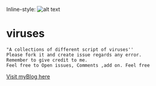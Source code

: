 Inline-style: 
![alt text](https://cdn1.vectorstock.com/i/1000x1000/48/25/hacker-on-binary-code-background-vector-16234825.jpg "VIRUSES ")
# viruses
```
"A collections of different script of viruses''
Please fork it and create issue regards any error. 
Remember to give credit to me.
Feel free to Open issues, Comments ,add on. Feel free
```
[Visit myBlog here](https://johnmelodymel.blogspot.com)
